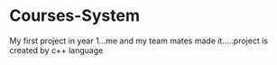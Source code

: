 # Courses-System
My first project in year 1...me and my team mates made it.....project is created by c++ language
